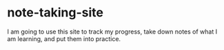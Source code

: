 # note-taking-site
I am going to use this site to track my progress, take down notes of what I am learning, and put them into practice.
